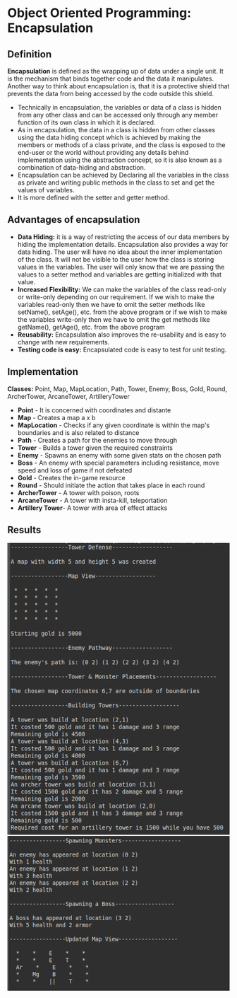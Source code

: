 
# Object Oriented Programming: Encapsulation

## Definition

**Encapsulation**  is defined as the wrapping up of data under a single unit. It is the mechanism that binds together code and the data it manipulates. Another way to think about encapsulation is, that it is a protective shield that prevents the data from being accessed by the code outside this shield.

-   Technically in encapsulation, the variables or data of a class is hidden from any other class and can be accessed only through any member function of its own class in which it is declared.
-   As in encapsulation, the data in a class is hidden from other classes using the data hiding concept which is achieved by making the members or methods of a class private, and the class is exposed to the end-user or the world without providing any details behind implementation using the abstraction concept, so it is also known as a  combination of data-hiding and abstraction.
-   Encapsulation can be achieved by Declaring all the variables in the class as private and writing public methods in the class to set and get the values of variables.
-   It is more defined with the setter and getter method.



## Advantages of encapsulation

-   **Data Hiding:** it is a way of restricting the access of our data members by hiding the implementation details. Encapsulation also provides a way for data hiding. The user will have no idea about the inner implementation of the class. It will not be visible to the user how the class is storing values in the variables. The user will only know that we are passing the values to a setter method and variables are getting initialized with that value.
-   **Increased Flexibility:**  We can make the variables of the class read-only or write-only depending on our requirement. If we wish to make the variables read-only then we have to omit the setter methods like setName(), setAge(), etc. from the above program or if we wish to make the variables write-only then we have to omit the get methods like getName(), getAge(), etc. from the above program
-   **Reusability:**  Encapsulation also improves the re-usability and is easy to change with new requirements.
-   **Testing code is easy:**  Encapsulated code is easy to test for unit testing.


## Implementation
**Classes:** Point, Map, MapLocation, Path, Tower, Enemy, Boss, Gold, Round, ArcherTower, ArcaneTower, ArtilleryTower

- **Point** - It is concerned with coordinates and distante
- **Map** - Creates a map a x b
- **MapLocation** - Checks if any given coordinate is within the map's boundaries and is also related to distance
- **Path** - Creates a path for the enemies to move through
- **Tower** - Builds a tower given the required constraints
- **Enemy** - Spawns an enemy with some given stats on the chosen path
- **Boss** - An enemy with special parameters including resistance, move speed and loss of game if not defeated
- **Gold** - Creates the in-game resource
- **Round** - Should initiate the action that takes place in each round
- **ArcherTower** - A tower with poison, roots
- **ArcaneTower** - A tower with insta-kill, teleportation
- **Artillery Tower**- A tower with area of effect attacks

## Results

![OOP_1](./screenshots/OOP2_1.png)
![OOP_2](./screenshots/OOP2_2.png)